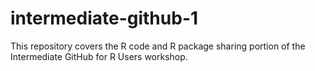 # intermediate-github-1
This repository covers the R code and R package sharing portion of the Intermediate GitHub for R Users workshop.
